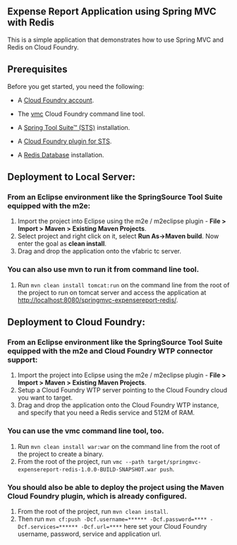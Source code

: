 ## Expense Report Application using Spring MVC with Redis
This is a simple application that demonstrates how to use Spring MVC and Redis on Cloud Foundry.

## Prerequisites
Before you get started, you need the following:

+  A [Cloud Foundry account](http://cloudfoundry.com/signup).

+  The [vmc](/tools/vmc/installing-vmc.html) Cloud Foundry command line tool.

+  A [Spring Tool Suite™ (STS)](http://www.springsource.org/spring-tool-suite-download) installation.

+  A [Cloud Foundry plugin for STS](/tools/STS/configuring-STS.html).

+  A [Redis Database](http://redis.io) installation.

## Deployment to Local Server:
### From an Eclipse environment like the SpringSource Tool Suite equipped with the m2e:

1. Import the project into Eclipse using the m2e / m2eclipse plugin - **File > Import > Maven > Existing Maven Projects**. 
2. Select project and right click on it, select **Run As->Maven build**. Now enter the goal as **clean install**.
3. Drag and drop the application onto the vfabric tc server.

### You can also use mvn to run it from command line tool.
1. Run `mvn clean install tomcat:run` on the command line from the root of the project to run on tomcat server and access the application at [http://localhost:8080/springmvc-expensereport-redis/](http://localhost:8080/springmvc-expensereport-redis/). 

## Deployment to Cloud Foundry:
### From an Eclipse environment like the SpringSource Tool Suite equipped with the m2e and Cloud Foundry WTP connector support:

1. Import the project into Eclipse using the m2e / m2eclipse plugin - **File > Import > Maven > Existing Maven Projects**. 
2. Setup a Cloud Foundry WTP server pointing to the Cloud Foundry cloud you want to target.
3. Drag and drop the application onto the Cloud Foundry WTP instance, and specify that you need a Redis service and 512M of RAM.

### You can use the vmc command line tool, too.
1. Run `mvn clean install war:war` on the command line from the root of the project to create a binary. 
2. From the root of the project, run `vmc --path target/springmvc-expensereport-redis-1.0.0-BUILD-SNAPSHOT.war push`.

### You should also be able to deploy the project using the Maven Cloud Foundry plugin, which is already configured.
1. From the root of the project, run `mvn clean install`.
2. Then run `mvn cf:push -Dcf.username=****** -Dcf.password=**** -Dcf.services=****** -Dcf.url=****` here set your Cloud Foundry username, password, service and application url.
